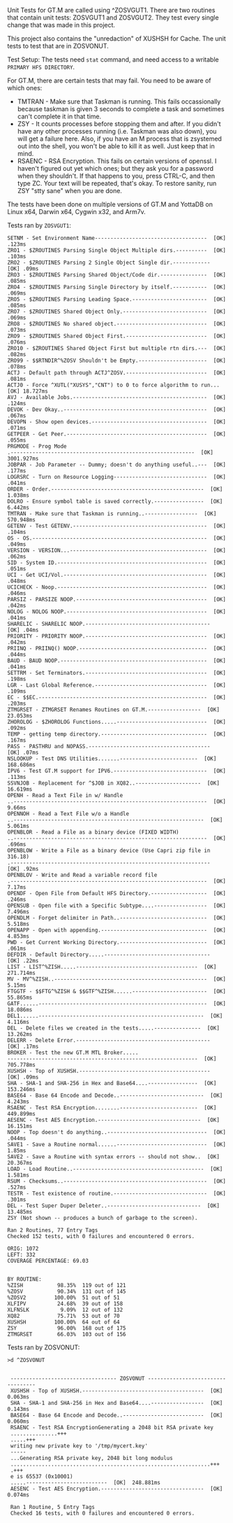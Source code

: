 Unit Tests for GT.M are called using ^ZOSVGUT1. There are two routines that
contain unit tests: ZOSVGUT1 and ZOSVGUT2. They test every single change that
was made in this project.

This project also contains the "unredaction" of XUSHSH for Cache. The unit
tests to test that are in ZOSVONUT.

Test Setup: The tests need `stat` command, and need access to a writable `PRIMARY HFS
DIRECTORY`.

For GT.M, there are certain tests that may fail. You need to be aware of which ones:

 * TMTRAN - Make sure that Taskman is running. This fails occassionally because
 taskman is given 3 seconds to complete a task and sometimes can't complete it
 in that time.
 * ZSY - It counts processes before stopping them and after. If you didn't have
 any other processes running (i.e. Taskman was also down), you will get a failure
 here. Also, if you have an M process that is zsystemed out into the shell, you
 won't be able to kill it as well. Just keep that in mind.
 * RSAENC - RSA Encryption. This fails on certain versions of openssl. I haven't
 figured out yet which ones; but they ask you for a password when they shouldn't.
 If that happens to you, press CTRL-C, and then type ZC. Your text will be
 repeated, that's okay. To restore sanity, run ZSY "stty sane" when you are done.

The tests have been done on multiple versions of GT.M and YottaDB on Linux x64,
Darwin x64, Cygwin x32, and Arm7v.

Tests ran by `ZOSVGUT1`:
```
SETNM - Set Environment Name------------------------------------  [OK] .123ms
ZRO1 - $ZROUTINES Parsing Single Object Multiple dirs.----------  [OK] .103ms
ZRO2 - $ZROUTINES Parsing 2 Single Object Single dir.------------  [OK] .09ms
ZRO3 - $ZROUTINES Parsing Shared Object/Code dir.---------------  [OK] .085ms
ZRO4 - $ZROUTINES Parsing Single Directory by itself.-----------  [OK] .069ms
ZRO5 - $ZROUTINES Parsing Leading Space.------------------------  [OK] .085ms
ZRO7 - $ZROUTINES Shared Object Only.---------------------------  [OK] .069ms
ZRO8 - $ZROUTINES No shared object.-----------------------------  [OK] .073ms
ZRO9 - $ZROUTINES Shared Object First.--------------------------  [OK] .076ms
ZRO10 - $ZROUTINES Shared Object First but multiple rtn dirs.---  [OK] .082ms
ZRO99 - $$RTNDIR^%ZOSV Shouldn't be Empty.----------------------  [OK] .078ms
ACTJ - Default path through ACTJ^ZOSV.--------------------------  [OK] .081ms
ACTJ0 - Force ^XUTL("XUSYS","CNT") to 0 to force algorithm to run...[OK] 18.727ms
AVJ - Available Jobs.-------------------------------------------  [OK] .124ms
DEVOK - Dev Okay..----------------------------------------------  [OK] .067ms
DEVOPN - Show open devices.-------------------------------------  [OK] .071ms
GETPEER - Get Peer.---------------------------------------------  [OK] .055ms
PRGMODE - Prog Mode
.-----------------------------------------------------------  [OK] 3001.927ms
JOBPAR - Job Parameter -- Dummy; doesn't do anything useful..---  [OK] .177ms
LOGRSRC - Turn on Resource Logging------------------------------  [OK] .041ms
ORDER - Order.-------------------------------------------------  [OK] 1.038ms
DOLRO - Ensure symbol table is saved correctly.----------------  [OK] 6.442ms
TMTRAN - Make sure that Taskman is running..-----------------  [OK] 570.948ms
GETENV - Test GETENV.-------------------------------------------  [OK] .104ms
OS - OS.--------------------------------------------------------  [OK] .049ms
VERSION - VERSION...--------------------------------------------  [OK] .062ms
SID - System ID.------------------------------------------------  [OK] .051ms
UCI - Get UCI/Vol.----------------------------------------------  [OK] .048ms
UCICHECK - Noop.------------------------------------------------  [OK] .046ms
PARSIZ - PARSIZE NOOP.------------------------------------------  [OK] .042ms
NOLOG - NOLOG NOOP.---------------------------------------------  [OK] .041ms
SHARELIC - SHARELIC NOOP.----------------------------------------  [OK] .04ms
PRIORITY - PRIORITY NOOP.---------------------------------------  [OK] .042ms
PRIINQ - PRIINQ() NOOP.-----------------------------------------  [OK] .044ms
BAUD - BAUD NOOP.-----------------------------------------------  [OK] .041ms
SETTRM - Set Terminators.---------------------------------------  [OK] .198ms
LGR - Last Global Reference.------------------------------------  [OK] .109ms
EC - $$EC.------------------------------------------------------  [OK] .203ms
ZTMGRSET - ZTMGRSET Renames Routines on GT.M.-----------------  [OK] 23.053ms
ZHOROLOG - $ZHOROLOG Functions.....-----------------------------  [OK] .092ms
TEMP - getting temp directory.----------------------------------  [OK] .167ms
PASS - PASTHRU and NOPASS.---------------------------------------  [OK] .07ms
NSLOOKUP - Test DNS Utilities.......-------------------------  [OK] 168.686ms
IPV6 - Test GT.M support for IPV6.------------------------------  [OK] .113ms
SSVNJOB - Replacement for ^$JOB in XQ82..---------------------  [OK] 16.619ms
OPENH - Read a Text File in w/ Handle
..--------------------------------------------------------------  [OK] 9.66ms
OPENNOH - Read a Text File w/o a Handle
..-------------------------------------------------------------  [OK] 5.061ms
OPENBLOR - Read a File as a binary device (FIXED WIDTH)
..--------------------------------------------------------------  [OK] .696ms
OPENBLOW - Write a File as a binary device (Use Capri zip file in 316.18)
.----------------------------------------------------------------  [OK] .92ms
OPENBLOV - Write and Read a variable record file
.---------------------------------------------------------------  [OK] 7.17ms
OPENDF - Open File from Default HFS Directory.------------------  [OK] .246ms
OPENSUB - Open file with a Specific Subtype....-----------------  [OK] 7.496ms
OPENDLM - Forget delimiter in Path..----------------------------  [OK] 5.518ms
OPENAPP - Open with appending.----------------------------------  [OK] 4.853ms
PWD - Get Current Working Directory.----------------------------  [OK] .061ms
DEFDIR - Default Directory.....----------------------------------  [OK] .22ms
LIST - LIST^%ZISH.....---------------------------------------  [OK] 271.714ms
MV - MV^%ZISH..-------------------------------------------------  [OK] 5.15ms
FTGGTF - $$FTG^%ZISH & $$GTF^%ZISH......------------------------  [OK] 55.865ms
GATF......------------------------------------------------------  [OK] 18.086ms
DEL1......-----------------------------------------------------  [OK] 4.116ms
DEL - Delete files we created in the tests.....---------------  [OK] 13.262ms
DELERR - Delete Error.-------------------------------------------  [OK] .17ms
BROKER - Test the new GT.M MTL Broker.....
-------------------------------------------------------------  [OK] 705.778ms
XUSHSH - Top of XUSHSH.------------------------------------------  [OK] .09ms
SHA - SHA-1 and SHA-256 in Hex and Base64....----------------  [OK] 153.246ms
BASE64 - Base 64 Encode and Decode..---------------------------  [OK] 4.243ms
RSAENC - Test RSA Encryption........-------------------------  [OK] 449.899ms
AESENC - Test AES Encryption.---------------------------------  [OK] 16.151ms
NOOP - Top doesn't do anything..--------------------------------  [OK] .044ms
SAVE1 - Save a Routine normal......-----------------------------  [OK] 1.85ms
SAVE2 - Save a Routine with syntax errors -- should not show..  [OK] 20.367ms
LOAD - Load Routine..------------------------------------------  [OK] 1.581ms
RSUM - Checksums..----------------------------------------------  [OK] .527ms
TESTR - Test existence of routine.------------------------------  [OK] .301ms
DEL - Test Super Duper Deleter..------------------------------  [OK] 13.485ms
ZSY (Not shown -- produces a bunch of garbage to the screen).

Ran 2 Routines, 77 Entry Tags
Checked 152 tests, with 0 failures and encountered 0 errors.

ORIG: 1072
LEFT: 332
COVERAGE PERCENTAGE: 69.03


BY ROUTINE:
%ZISH           98.35%  119 out of 121
%ZOSV           90.34%  131 out of 145
%ZOSV2         100.00%  51 out of 51
XLFIPV          24.68%  39 out of 158
XLFNSLK          9.09%  12 out of 132
XQ82            75.71%  53 out of 70
XUSHSH         100.00%  64 out of 64
ZSY             96.00%  168 out of 175
ZTMGRSET        66.03%  103 out of 156
```

Tests ran by ZOSVONUT:
```
>d ^ZOSVONUT


 ---------------------------------- ZOSVONUT ----------------------------------
 XUSHSH - Top of XUSHSH.---------------------------------------  [OK]    0.063ms
 SHA - SHA-1 and SHA-256 in Hex and Base64....-----------------  [OK]    0.143ms
 BASE64 - Base 64 Encode and Decode..--------------------------  [OK]    0.060ms
 RSAENC - Test RSA EncryptionGenerating a 2048 bit RSA private key
 ...............+++
 .....+++
 writing new private key to '/tmp/mycert.key'
 -----
 ...Generating RSA private key, 2048 bit long modulus
 ................................................................+++
 .+++
 e is 65537 (0x10001)
 .....--------------------------  [OK]  248.881ms
 AESENC - Test AES Encryption.---------------------------------  [OK]    0.074ms

 Ran 1 Routine, 5 Entry Tags
 Checked 16 tests, with 0 failures and encountered 0 errors.
```
